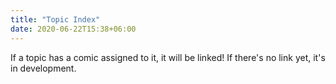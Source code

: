 ```yaml
---
title: "Topic Index"
date: 2020-06-22T15:38+06:00
---
```


If a topic has a comic assigned to it, it will be linked! If there's no link yet, it's in development.
